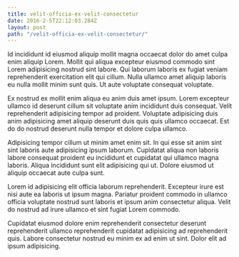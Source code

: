 ```yaml
---
title: velit-officia-ex-velit-consectetur
date: 2016-2-5T22:12:03.284Z
layout: post
path: "/velit-officia-ex-velit-consectetur/"
---
```


Id incididunt id eiusmod aliquip mollit magna occaecat dolor do amet culpa enim aliquip Lorem. Mollit qui aliqua excepteur eiusmod commodo sint Lorem adipisicing nostrud sint labore. Qui laborum laboris ex fugiat veniam reprehenderit exercitation elit qui cillum. Nulla ullamco amet aliquip laboris eu nulla mollit minim sunt quis. Ut aute voluptate consequat voluptate.

Ex nostrud ex mollit enim aliqua eu anim duis amet ipsum. Lorem excepteur ullamco id deserunt cillum sit voluptate anim incididunt duis consequat. Velit reprehenderit adipisicing tempor ad proident. Voluptate adipisicing duis anim adipisicing amet aliquip deserunt duis quis quis ullamco occaecat. Est do do nostrud deserunt nulla tempor et dolore culpa ullamco.

Adipisicing tempor cillum ut minim amet enim sit. In qui esse sit anim sint sint laboris aute adipisicing ipsum laborum. Cupidatat aliqua non laboris labore consequat proident eu incididunt et cupidatat qui ullamco magna laboris. Aliqua incididunt sunt elit adipisicing qui ut. Dolore eiusmod ut aliquip occaecat aute culpa sunt.

Lorem id adipisicing elit officia laborum reprehenderit. Excepteur irure est nisi aute ea laboris ut ipsum magna. Pariatur proident commodo in ullamco officia voluptate nostrud sunt laboris et ipsum anim consectetur aliqua. Velit do nostrud ad irure ullamco et sint fugiat Lorem commodo.

Cupidatat eiusmod dolore enim reprehenderit consectetur deserunt reprehenderit ullamco reprehenderit cupidatat adipisicing ad reprehenderit quis. Labore consectetur nostrud eu minim ex ad enim ut sint. Dolor elit ad ipsum adipisicing.
